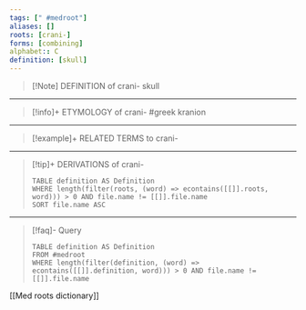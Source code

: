 ```yaml
---
tags: [" #medroot"]
aliases: []
roots: [crani-]
forms: [combining]
alphabet:: C
definition: [skull]
---
```

>[!Note] DEFINITION of crani-
>skull
_____
>[!info]+ ETYMOLOGY of crani-
>#greek kranion
_____
>[!example]+ RELATED TERMS to crani-
>
_____
>[!tip]+ DERIVATIONS of crani-
>```dataview
>TABLE definition AS Definition 
>WHERE length(filter(roots, (word) => econtains([[]].roots, word))) > 0 AND file.name != [[]].file.name
>SORT file.name ASC
>```
_____
>[!faq]- Query
>```dataview
>TABLE definition AS Definition
>FROM #medroot
>WHERE length(filter(definition, (word) => econtains([[]].definition, word))) > 0 AND file.name != [[]].file.name
>```

[[Med roots dictionary]]